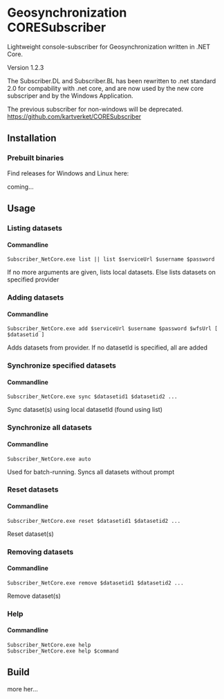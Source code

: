 ﻿
# Geosynchronization CORESubscriber 

Lightweight console-subscriber for Geosynchronization written in .NET Core.

Version 1.2.3

The Subscriber.DL and Subscriber.BL has been rewritten to .net standard 2.0 for compability with .net core,
and are now used by the new core subscriper and by the Windows Application.


The previous subscriber for non-windows will be deprecated.
https://github.com/kartverket/CORESubscriber


## Installation
### Prebuilt binaries

Find releases for Windows and Linux here:

coming...

## Usage
### Listing datasets

#### Commandline
```
Subscriber_NetCore.exe list || list $serviceUrl $username $password
```
If no more arguments are given, lists local datasets. Else lists datasets on specified provider
### Adding datasets

#### Commandline
```
Subscriber_NetCore.exe add $serviceUrl $username $password $wfsUrl [ $datasetid ]
```
Adds datasets from provider. If no datasetId is specified, all are added

### Synchronize specified datasets

#### Commandline
```
Subscriber_NetCore.exe sync $datasetid1 $datasetid2 ... 
```
Sync dataset(s) using local datasetId (found using list)

### Synchronize all datasets

#### Commandline
```
Subscriber_NetCore.exe auto
```
Used for batch-running. Syncs all datasets without prompt


### Reset datasets

#### Commandline
```
Subscriber_NetCore.exe reset $datasetid1 $datasetid2 ... 
```
Reset dataset(s)

### Removing datasets

#### Commandline
```
Subscriber_NetCore.exe remove $datasetid1 $datasetid2 ... 
```
Remove dataset(s)

### Help

#### Commandline
```
Subscriber_NetCore.exe help
Subscriber_NetCore.exe help $command
```

## Build

more her...
